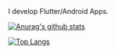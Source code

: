 I develop Flutter/Android Apps.

[![Anurag's github stats](https://github-readme-stats.vercel.app/api?username=atsumo)](https://github.com/anuraghazra/github-readme-stats)

[![Top Langs](https://github-readme-stats.vercel.app/api/top-langs/?username=atsumo)](https://github.com/anuraghazra/github-readme-stats)
